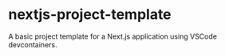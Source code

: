 # nextjs-project-template
A basic project template for a Next.js application using VSCode devcontainers.
